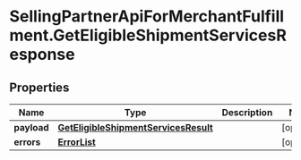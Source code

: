 # SellingPartnerApiForMerchantFulfillment.GetEligibleShipmentServicesResponse

## Properties
Name | Type | Description | Notes
------------ | ------------- | ------------- | -------------
**payload** | [**GetEligibleShipmentServicesResult**](GetEligibleShipmentServicesResult.md) |  | [optional] 
**errors** | [**ErrorList**](ErrorList.md) |  | [optional] 
